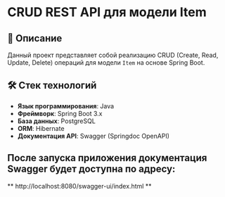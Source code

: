 # CRUD REST API для модели Item

## 📄 Описание
Данный проект представляет собой реализацию CRUD (Create, Read, Update, Delete) операций для модели `Item` на основе Spring Boot. 

## 🛠️ Стек технологий
- **Язык программирования**: Java
- **Фреймворк**: Spring Boot 3.x
- **База данных**: PostgreSQL
- **ORM**: Hibernate
- **Документация API**: Swagger (Springdoc OpenAPI)


## После запуска приложения документация Swagger будет доступна по адресу:

 ** http://localhost:8080/swagger-ui/index.html **
